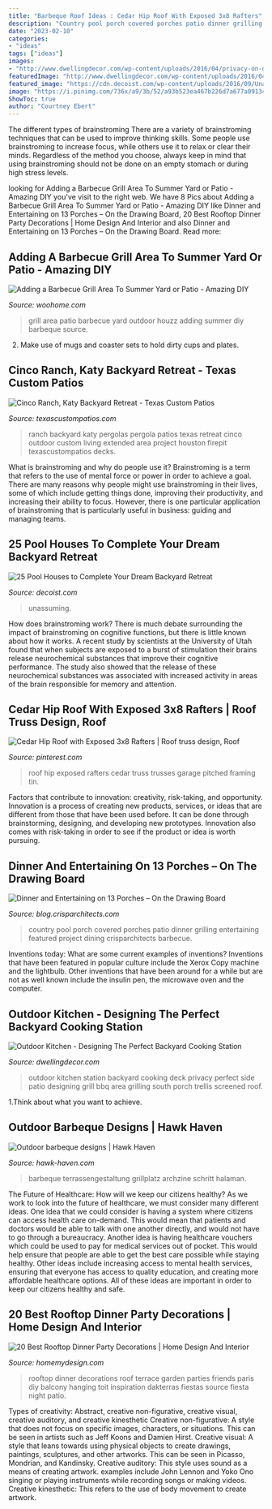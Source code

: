 ```yaml
---
title: "Barbeque Roof Ideas : Cedar Hip Roof With Exposed 3x8 Rafters"
description: "Country pool porch covered porches patio dinner grilling entertaining featured project dining crisparchitects barbecue"
date: "2023-02-10"
categories:
- "ideas"
tags: ["ideas"]
images:
- "http://www.dwellingdecor.com/wp-content/uploads/2016/04/privacy-on-deck-on-the-south-side.jpg"
featuredImage: "http://www.dwellingdecor.com/wp-content/uploads/2016/04/privacy-on-deck-on-the-south-side.jpg"
featured_image: "https://cdn.decoist.com/wp-content/uploads/2016/09/Unassuming-pool-house-is-all-about-enjoying-the-outdoors.jpg"
image: "https://i.pinimg.com/736x/a9/3b/52/a93b523ea467b226d7a677a09134351c--hip-roof.jpg"
ShowToc: true
author: "Courtney Ebert"
---
```



The different types of brainstroming
There are a variety of brainstroming techniques that can be used to improve thinking skills. Some people use brainstroming to increase focus, while others use it to relax or clear their minds. Regardless of the method you choose, always keep in mind that using brainstroming should not be done on an empty stomach or during high stress levels.

	

		
looking for Adding a Barbecue Grill Area To Summer Yard or Patio - Amazing DIY you've visit to the right web. We have 8 Pics about Adding a Barbecue Grill Area To Summer Yard or Patio - Amazing DIY like Dinner and Entertaining on 13 Porches – On the Drawing Board, 20 Best Rooftop Dinner Party Decorations | Home Design And Interior and also Dinner and Entertaining on 13 Porches – On the Drawing Board. Read more:
		
    
## Adding A Barbecue Grill Area To Summer Yard Or Patio - Amazing DIY

<img loading=lazy src="https://www.woohome.com/wp-content/uploads/2017/06/design-an-outdoor-barbeque-grill-area-17-2.jpg" onerror="this.onerror=null;this.src='https://tse1.mm.bing.net/th?id=OIP.Xl4Lfl1Fz0S6b4moLRMpcwHaLH&amp;pid=15.1';" alt="Adding a Barbecue Grill Area To Summer Yard or Patio - Amazing DIY">

_Source: woohome.com_

>grill area patio barbecue yard outdoor houzz adding summer diy barbeque source. 

	

2. Make use of mugs and coaster sets to hold dirty cups and plates.

    
## Cinco Ranch, Katy Backyard Retreat - Texas Custom Patios

<img loading=lazy src="https://texascustompatios.com/wp-content/uploads/2016/08/chirinos13edit.jpg" onerror="this.onerror=null;this.src='https://tse2.mm.bing.net/th?id=OIP.Xo1YXRshFQKBV5PvV68u2QHaEC&amp;pid=15.1';" alt="Cinco Ranch, Katy Backyard Retreat - Texas Custom Patios">

_Source: texascustompatios.com_

>ranch backyard katy pergolas pergola patios texas retreat cinco outdoor custom living extended area project houston firepit texascustompatios decks. 

	

What is brainstroming and why do people use it?
Brainstroming is a term that refers to the use of mental force or power in order to achieve a goal. There are many reasons why people might use brainstroming in their lives, some of which include getting things done, improving their productivity, and increasing their ability to focus. However, there is one particular application of brainstroming that is particularly useful in business: guiding and managing teams.

    
## 25 Pool Houses To Complete Your Dream Backyard Retreat

<img loading=lazy src="https://cdn.decoist.com/wp-content/uploads/2016/09/Unassuming-pool-house-is-all-about-enjoying-the-outdoors.jpg" onerror="this.onerror=null;this.src='https://tse4.mm.bing.net/th?id=OIP.mnJGLO_UNFCj2I4O2s-CQwHaKG&amp;pid=15.1';" alt="25 Pool Houses to Complete Your Dream Backyard Retreat">

_Source: decoist.com_

>unassuming. 

	

How does brainstroming work?
There is much debate surrounding the impact of brainstroming on cognitive functions, but there is little known about how it works. A recent study by scientists at the University of Utah found that when subjects are exposed to a burst of stimulation their brains release neurochemical substances that improve their cognitive performance. The study also showed that the release of these neurochemical substances was associated with increased activity in areas of the brain responsible for memory and attention.

    
## Cedar Hip Roof With Exposed 3x8 Rafters | Roof Truss Design, Roof

<img loading=lazy src="https://i.pinimg.com/736x/a9/3b/52/a93b523ea467b226d7a677a09134351c--hip-roof.jpg" onerror="this.onerror=null;this.src='https://tse2.mm.bing.net/th?id=OIP.iiV6xHjWbVXfd9Sa_MI1xgHaFj&amp;pid=15.1';" alt="Cedar Hip Roof with Exposed 3x8 Rafters | Roof truss design, Roof">

_Source: pinterest.com_

>roof hip exposed rafters cedar truss trusses garage pitched framing tin. 

	

Factors that contribute to innovation: creativity, risk-taking, and opportunity.
Innovation is a process of creating new products, services, or ideas that are different from those that have been used before. It can be done through brainstorming, designing, and developing new prototypes. Innovation also comes with risk-taking in order to see if the product or idea is worth pursuing.

    
## Dinner And Entertaining On 13 Porches – On The Drawing Board

<img loading=lazy src="http://blog.crisparchitects.com/wp-content/uploads/2015/02/Karosis-Crisp-Haggerty-20140827-DSC5371.jpg" onerror="this.onerror=null;this.src='https://tse3.mm.bing.net/th?id=OIP.0zftiH_2GIAYQYNoIqJwPQHaE8&amp;pid=15.1';" alt="Dinner and Entertaining on 13 Porches – On the Drawing Board">

_Source: blog.crisparchitects.com_

>country pool porch covered porches patio dinner grilling entertaining featured project dining crisparchitects barbecue. 

	

Inventions today: What are some current examples of inventions?
Inventions that have been featured in popular culture include the Xerox Copy machine and the lightbulb. Other inventions that have been around for a while but are not as well known include the insulin pen, the microwave oven and the computer.

    
## Outdoor Kitchen - Designing The Perfect Backyard Cooking Station

<img loading=lazy src="http://www.dwellingdecor.com/wp-content/uploads/2016/04/privacy-on-deck-on-the-south-side.jpg" onerror="this.onerror=null;this.src='https://tse3.mm.bing.net/th?id=OIP.nlnhqzRUkWsMMJQ6DD_xFgHaLc&amp;pid=15.1';" alt="Outdoor Kitchen - Designing The Perfect Backyard Cooking Station">

_Source: dwellingdecor.com_

>outdoor kitchen station backyard cooking deck privacy perfect side patio designing grill bbq area grilling south porch trellis screened roof. 

	

1.Think about what you want to achieve.

    
## Outdoor Barbeque Designs | Hawk Haven

<img loading=lazy src="https://hawk-haven.com/wp-content/uploads/imgp/outdoor-barbeque-designs-7-5147.jpg" onerror="this.onerror=null;this.src='https://tse4.mm.bing.net/th?id=OIP.ELrBudLJ0MKSMi9NdYDkMwHaE7&amp;pid=15.1';" alt="Outdoor barbeque designs | Hawk Haven">

_Source: hawk-haven.com_

>barbeque terrassengestaltung grillplatz archzine schritt halaman. 

	

The Future of Healthcare: How will we keep our citizens healthy?
As we work to look into the future of healthcare, we must consider many different ideas. One idea that we could consider is having a system where citizens can access health care on-demand. This would mean that patients and doctors would be able to talk with one another directly, and would not have to go through a bureaucracy. Another idea is having healthcare vouchers which could be used to pay for medical services out of pocket. This would help ensure that people are able to get the best care possible while staying healthy. Other ideas include increasing access to mental health services, ensuring that everyone has access to quality education, and creating more affordable healthcare options. All of these ideas are important in order to keep our citizens healthy and safe.

    
## 20 Best Rooftop Dinner Party Decorations | Home Design And Interior

<img loading=lazy src="http://homemydesign.com/wp-content/uploads/2015/11/diy-rooftop-dinner-party-ideas.jpg" onerror="this.onerror=null;this.src='https://tse2.mm.bing.net/th?id=OIP.JMapiCgyK16AAcs6Jny_jAHaLG&amp;pid=15.1';" alt="20 Best Rooftop Dinner Party Decorations | Home Design And Interior">

_Source: homemydesign.com_

>rooftop dinner decorations roof terrace garden parties friends paris diy balcony hanging toit inspiration dakterras fiestas source fiesta night patio. 

	

Types of creativity: Abstract, creative non-figurative, creative visual, creative auditory, and creative kinesthetic
Creative non-figurative: A style that does not focus on specific images, characters, or situations. This can be seen in artists such as Jeff Koons and Damien Hirst. Creative visual: A style that leans towards using physical objects to create drawings, paintings, sculptures, and other artworks. This can be seen in Picasso, Mondrian, and Kandinsky. Creative auditory: This style uses sound as a means of creating artwork. examples include John Lennon and Yoko Ono singing or playing instruments while recording songs or making videos. Creative kinesthetic: This refers to the use of body movement to create artwork.

